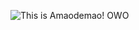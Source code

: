 ![This is Amaodemao! OWO](https://user-images.githubusercontent.com/88947389/164894644-3c81ef31-6964-4be7-8710-9b87919cf174.PNG)
